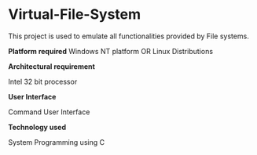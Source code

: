 # Virtual-File-System

This project is used to emulate all functionalities provided by File systems.

__Platform required__
Windows NT platform OR Linux Distributions

__Architectural requirement__

Intel 32 bit processor

__User Interface__

Command User Interface

__Technology used__

System Programming using C
